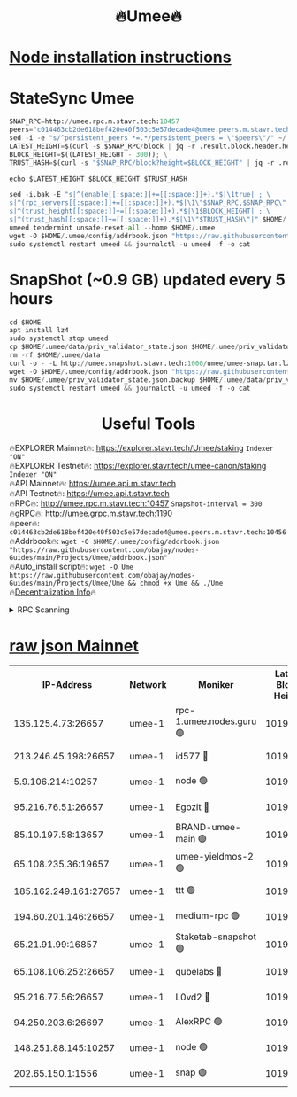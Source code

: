 <h1 align="center"> 🔥Umee🔥</h1>


[Node installation instructions](https://github.com/obajay/nodes-Guides/tree/main/Projects/Umee)
=
# StateSync Umee
```python
SNAP_RPC=http://umee.rpc.m.stavr.tech:10457
peers="c014463cb2de618bef420e40f503c5e57decade4@umee.peers.m.stavr.tech:10456"
sed -i -e "s/^persistent_peers *=.*/persistent_peers = \"$peers\"/" ~/.umee/config/config.toml
LATEST_HEIGHT=$(curl -s $SNAP_RPC/block | jq -r .result.block.header.height); \
BLOCK_HEIGHT=$((LATEST_HEIGHT - 300)); \
TRUST_HASH=$(curl -s "$SNAP_RPC/block?height=$BLOCK_HEIGHT" | jq -r .result.block_id.hash)

echo $LATEST_HEIGHT $BLOCK_HEIGHT $TRUST_HASH

sed -i.bak -E "s|^(enable[[:space:]]+=[[:space:]]+).*$|\1true| ; \
s|^(rpc_servers[[:space:]]+=[[:space:]]+).*$|\1\"$SNAP_RPC,$SNAP_RPC\"| ; \
s|^(trust_height[[:space:]]+=[[:space:]]+).*$|\1$BLOCK_HEIGHT| ; \
s|^(trust_hash[[:space:]]+=[[:space:]]+).*$|\1\"$TRUST_HASH\"|" $HOME/.umee/config/config.toml
umeed tendermint unsafe-reset-all --home $HOME/.umee
wget -O $HOME/.umee/config/addrbook.json "https://raw.githubusercontent.com/obajay/nodes-Guides/main/Projects/Umee/addrbook.json"
sudo systemctl restart umeed && journalctl -u umeed -f -o cat
```
# SnapShot (~0.9 GB) updated every 5 hours
```python
cd $HOME
apt install lz4
sudo systemctl stop umeed
cp $HOME/.umee/data/priv_validator_state.json $HOME/.umee/priv_validator_state.json.backup
rm -rf $HOME/.umee/data
curl -o - -L http://umee.snapshot.stavr.tech:1000/umee/umee-snap.tar.lz4 | lz4 -c -d - | tar -x -C $HOME/.umee --strip-components 2
wget -O $HOME/.umee/config/addrbook.json "https://raw.githubusercontent.com/obajay/nodes-Guides/main/Projects/Umee/addrbook.json"
mv $HOME/.umee/priv_validator_state.json.backup $HOME/.umee/data/priv_validator_state.json
sudo systemctl restart umeed && journalctl -u umeed -f -o cat
```
 <h1 align="center"> Useful Tools</h1>

🔥EXPLORER Mainnet🔥:      https://explorer.stavr.tech/Umee/staking             `Indexer "ON"` \
🔥EXPLORER Testnet🔥:        https://explorer.stavr.tech/umee-canon/staking      `Indexer "ON"` \
🔥API Mainnet🔥:                   https://umee.api.m.stavr.tech \
🔥API Testnet🔥:                     https://umee.api.t.stavr.tech \
🔥RPC🔥:                                   http://umee.rpc.m.stavr.tech:10457                     `Snapshot-interval = 300` \
🔥gRPC🔥:                              http://umee.grpc.m.stavr.tech:1190 \
🔥peer🔥:                     `c014463cb2de618bef420e40f503c5e57decade4@umee.peers.m.stavr.tech:10456` \
🔥Addrbook🔥:    ```wget -O $HOME/.umee/config/addrbook.json "https://raw.githubusercontent.com/obajay/nodes-Guides/main/Projects/Umee/addrbook.json"``` \
🔥Auto_install script🔥: ```wget -O Ume https://raw.githubusercontent.com/obajay/nodes-Guides/main/Projects/Umee/Ume && chmod +x Ume && ./Ume``` \
🔥[Decentralization Info](https://github.com/obajay/StateSync-snapshots/tree/main/Projects/Umee/Decentralization)🔥

<details>
<summary>RPC Scanning</summary>

<h2 align="center"> We scan nodes in real time every 4 hours. And we provide the final result of RPC endpoints.
We cannot influence the operation of these nodes in any way. </h2>


```python
If Voting Power is higher than 0 --> then the Node is a validator of the network and may be subject to attack and be a potential threat to the chain.
```
```python
We marked such validators with a red symbol
```

</details>

[raw json Mainnet](https://rpc-check.umeem.stavr.tech/umeem/rpc-umeem-result.json)
=



<table><tr><th>IP-Address</th><th>Network</th><th>Moniker</th><th>Latest Block Height</th><th>Earliest Block Height</th><th>Catching Up</th><th>Tx Index</th><th>Voting Power</th><th>Scan Time</th></tr><tr><td>135.125.4.73:26657</td><td>umee-1</td><td>rpc-1.umee.nodes.guru 🟢</td><td>10198423</td><td>5167386</td><td>False</td><td>on</td><td>0</td><td>2024-01-18T23:34:07.669620289UTC</td></tr><tr><td>213.246.45.198:26657</td><td>umee-1</td><td>id577 🔴</td><td>10198408</td><td>7100001</td><td>False</td><td>on</td><td>35105584</td><td>2024-01-18T23:32:35.366209409UTC</td></tr><tr><td>5.9.106.214:10257</td><td>umee-1</td><td>node 🟢</td><td>10198419</td><td>7942001</td><td>False</td><td>on</td><td>0</td><td>2024-01-18T23:33:40.263222560UTC</td></tr><tr><td>95.216.76.51:26657</td><td>umee-1</td><td>Egozit 🔴</td><td>10198423</td><td>8262001</td><td>False</td><td>off</td><td>38299251</td><td>2024-01-18T23:34:05.262974500UTC</td></tr><tr><td>85.10.197.58:13657</td><td>umee-1</td><td>BRAND-umee-main 🟢</td><td>10198411</td><td>8427832</td><td>False</td><td>on</td><td>0</td><td>2024-01-18T23:32:52.856047309UTC</td></tr><tr><td>65.108.235.36:19657</td><td>umee-1</td><td>umee-yieldmos-2 🟢</td><td>10198400</td><td>9575548</td><td>False</td><td>on</td><td>0</td><td>2024-01-18T23:31:53.709969482UTC</td></tr><tr><td>185.162.249.161:27657</td><td>umee-1</td><td>ttt 🟢</td><td>10198416</td><td>9733423</td><td>False</td><td>on</td><td>0</td><td>2024-01-18T23:33:22.602517999UTC</td></tr><tr><td>194.60.201.146:26657</td><td>umee-1</td><td>medium-rpc 🟢</td><td>10198409</td><td>9984137</td><td>False</td><td>on</td><td>0</td><td>2024-01-18T23:32:41.955237388UTC</td></tr><tr><td>65.21.91.99:16857</td><td>umee-1</td><td>Staketab-snapshot 🟢</td><td>10198413</td><td>9992001</td><td>False</td><td>off</td><td>0</td><td>2024-01-18T23:33:05.967923340UTC</td></tr><tr><td>65.108.106.252:26657</td><td>umee-1</td><td>qubelabs 🔴</td><td>10198411</td><td>10042989</td><td>False</td><td>on</td><td>36766814</td><td>2024-01-18T23:32:53.188935414UTC</td></tr><tr><td>95.216.77.56:26657</td><td>umee-1</td><td>L0vd2 🔴</td><td>10198427</td><td>10098427</td><td>False</td><td>off</td><td>37415544</td><td>2024-01-18T23:34:27.012561952UTC</td></tr><tr><td>94.250.203.6:26697</td><td>umee-1</td><td>AlexRPC 🟢</td><td>10198409</td><td>10132001</td><td>False</td><td>on</td><td>0</td><td>2024-01-18T23:32:48.524196290UTC</td></tr><tr><td>148.251.88.145:10257</td><td>umee-1</td><td>node 🟢</td><td>10198407</td><td>10179652</td><td>False</td><td>on</td><td>0</td><td>2024-01-18T23:32:30.961580373UTC</td></tr><tr><td>202.65.150.1:1556</td><td>umee-1</td><td>snap 🟢</td><td>10198418</td><td>10191319</td><td>False</td><td>on</td><td>0</td><td>2024-01-18T23:33:35.797917953UTC</td></tr></table>
